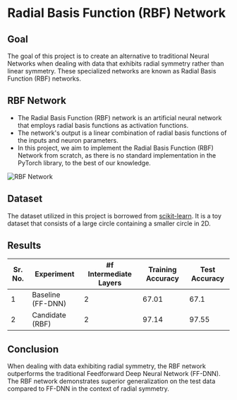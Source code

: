 # Radial Basis Function (RBF) Network

## Goal
The goal of this project is to create an alternative to traditional Neural Networks when dealing with data that exhibits radial symmetry rather than linear symmetry. These specialized networks are known as Radial Basis Function (RBF) networks.

## RBF Network
- The Radial Basis Function (RBF) network is an artificial neural network that employs radial basis functions as activation functions.
- The network's output is a linear combination of radial basis functions of the inputs and neuron parameters.
- In this project, we aim to implement the Radial Basis Function (RBF) Network from scratch, as there is no standard implementation in the PyTorch library, to the best of our knowledge.

![RBF Network](https://upload.wikimedia.org/wikipedia/commons/thumb/d/d0/Rbf-network.svg/800px-Rbf-network.svg.png)

## Dataset
The dataset utilized in this project is borrowed from [scikit-learn](https://scikit-learn.org/stable/modules/generated/sklearn.datasets.make_circles.html). It is a toy dataset that consists of a large circle containing a smaller circle in 2D.

## Results

| Sr. No. | Experiment         | #f Intermediate Layers | Training Accuracy | Test Accuracy |
|---------|---------------------|------------------------|-------------------|---------------|
| 1       | Baseline (FF-DNN)   | 2                      | 67.01             | 67.1          |
| 2       | Candidate (RBF)     | 2                      | 97.14             | 97.55         |

## Conclusion
When dealing with data exhibiting radial symmetry, the RBF network outperforms the traditional Feedforward Deep Neural Network (FF-DNN). The RBF network demonstrates superior generalization on the test data compared to FF-DNN in the context of radial symmetry.
